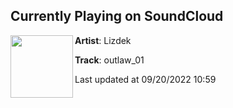 ## Currently Playing on SoundCloud

[<img align="left" width="100" src="https://i1.sndcdn.com/artworks-0hbRRDokRd9sYvzO-iZgSEQ-t500x500.jpg">](https://soundcloud.com/lizdek/outlaw_01?in=lizdek/sets/gemini)

**Artist**: Lizdek 

**Track**: outlaw_01

Last updated at 09/20/2022 10:59
